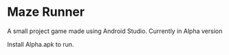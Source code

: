 # Maze Runner
A small project game made using Android Studio. Currently in Alpha version

Install Alpha.apk to run.
